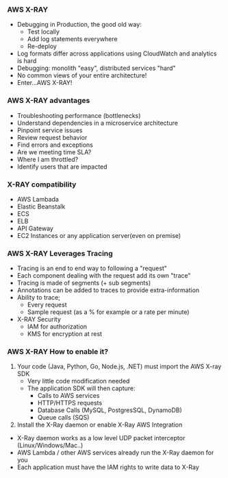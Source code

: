 ### AWS X-RAY

- Debugging in Production, the good old way:
  - Test locally
  - Add log statements everywhere
  - Re-deploy
- Log formats differ across applications using CloudWatch and analytics is hard
- Debugging: monolith "easy", distributed services "hard"
- No common views of your entire architecture!
- Enter...AWS X-RAY!

### AWS X-RAY advantages

- Troubleshooting performance (bottlenecks)
- Understand dependencies in a microservice architecture
- Pinpoint service issues
- Review request behavior
- Find errors and exceptions
- Are we meeting time SLA?
- Where I am throttled?
- Identify users that are impacted

### X-RAY compatibility

- AWS Lambada
- Elastic Beanstalk
- ECS
- ELB
- API Gateway
- EC2 Instances or any application server(even on premise)

### AWS X-RAY Leverages Tracing

- Tracing is an end to end way to following a "request"
- Each component dealing with the request add its own "trace"
- Tracing is made of segments (+ sub segments)
- Annotations can be added to traces to provide extra-information
- Ability to trace;
  - Every request
  - Sample request (as a % for example or a rate per minute)
- X-RAY Security
  - IAM for authorization
  - KMS for encryption at rest

### AWS X-RAY How to enable it?

1. Your code (Java, Python, Go, Node.js, .NET) must import the AWS X-ray SDK
   - Very little code modification needed
   - The application SDK will then capture:
     - Calls to AWS services
     - HTTP/HTTPS requests
     - Database Calls (MySQL, PostgresSQL, DynamoDB)
     - Queue calls (SQS)
2. Install the X-Ray daemon or enable X-Ray AWS Integration

- X-Ray daemon works as a low level UDP packet interceptor (Linux/Windows/Mac..)
- AWS Lambda / other AWS services already run the X-Ray daemon for you
- Each application must have the IAM rights to write data to X-Ray

